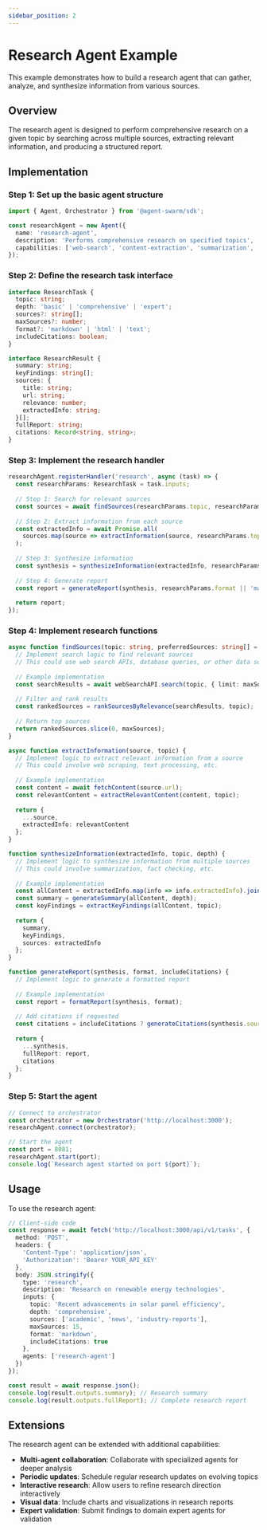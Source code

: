 ```yaml
---
sidebar_position: 2
---
```


# Research Agent Example

This example demonstrates how to build a research agent that can gather, analyze, and synthesize information from various sources.

## Overview

The research agent is designed to perform comprehensive research on a given topic by searching across multiple sources, extracting relevant information, and producing a structured report.

## Implementation

### Step 1: Set up the basic agent structure

```typescript
import { Agent, Orchestrator } from '@agent-swarm/sdk';

const researchAgent = new Agent({
  name: 'research-agent',
  description: 'Performs comprehensive research on specified topics',
  capabilities: ['web-search', 'content-extraction', 'summarization', 'fact-checking']
});
```

### Step 2: Define the research task interface

```typescript
interface ResearchTask {
  topic: string;
  depth: 'basic' | 'comprehensive' | 'expert';
  sources?: string[];
  maxSources?: number;
  format?: 'markdown' | 'html' | 'text';
  includeCitations: boolean;
}

interface ResearchResult {
  summary: string;
  keyFindings: string[];
  sources: {
    title: string;
    url: string;
    relevance: number;
    extractedInfo: string;
  }[];
  fullReport: string;
  citations: Record<string, string>;
}
```

### Step 3: Implement the research handler

```typescript
researchAgent.registerHandler('research', async (task) => {
  const researchParams: ResearchTask = task.inputs;
  
  // Step 1: Search for relevant sources
  const sources = await findSources(researchParams.topic, researchParams.sources, researchParams.maxSources);
  
  // Step 2: Extract information from each source
  const extractedInfo = await Promise.all(
    sources.map(source => extractInformation(source, researchParams.topic))
  );
  
  // Step 3: Synthesize information
  const synthesis = synthesizeInformation(extractedInfo, researchParams.topic, researchParams.depth);
  
  // Step 4: Generate report
  const report = generateReport(synthesis, researchParams.format || 'markdown', researchParams.includeCitations);
  
  return report;
});
```

### Step 4: Implement research functions

```typescript
async function findSources(topic: string, preferredSources: string[] = [], maxSources: number = 10) {
  // Implement search logic to find relevant sources
  // This could use web search APIs, database queries, or other data sources
  
  // Example implementation
  const searchResults = await webSearchAPI.search(topic, { limit: maxSources * 2 });
  
  // Filter and rank results
  const rankedSources = rankSourcesByRelevance(searchResults, topic);
  
  // Return top sources
  return rankedSources.slice(0, maxSources);
}

async function extractInformation(source, topic) {
  // Implement logic to extract relevant information from a source
  // This could involve web scraping, text processing, etc.
  
  // Example implementation
  const content = await fetchContent(source.url);
  const relevantContent = extractRelevantContent(content, topic);
  
  return {
    ...source,
    extractedInfo: relevantContent
  };
}

function synthesizeInformation(extractedInfo, topic, depth) {
  // Implement logic to synthesize information from multiple sources
  // This could involve summarization, fact checking, etc.
  
  // Example implementation
  const allContent = extractedInfo.map(info => info.extractedInfo).join('\n\n');
  const summary = generateSummary(allContent, depth);
  const keyFindings = extractKeyFindings(allContent, topic);
  
  return {
    summary,
    keyFindings,
    sources: extractedInfo
  };
}

function generateReport(synthesis, format, includeCitations) {
  // Implement logic to generate a formatted report
  
  // Example implementation
  const report = formatReport(synthesis, format);
  
  // Add citations if requested
  const citations = includeCitations ? generateCitations(synthesis.sources) : {};
  
  return {
    ...synthesis,
    fullReport: report,
    citations
  };
}
```

### Step 5: Start the agent

```typescript
// Connect to orchestrator
const orchestrator = new Orchestrator('http://localhost:3000');
researchAgent.connect(orchestrator);

// Start the agent
const port = 8081;
researchAgent.start(port);
console.log(`Research agent started on port ${port}`);
```

## Usage

To use the research agent:

```typescript
// Client-side code
const response = await fetch('http://localhost:3000/api/v1/tasks', {
  method: 'POST',
  headers: {
    'Content-Type': 'application/json',
    'Authorization': 'Bearer YOUR_API_KEY'
  },
  body: JSON.stringify({
    type: 'research',
    description: 'Research on renewable energy technologies',
    inputs: {
      topic: 'Recent advancements in solar panel efficiency',
      depth: 'comprehensive',
      sources: ['academic', 'news', 'industry-reports'],
      maxSources: 15,
      format: 'markdown',
      includeCitations: true
    },
    agents: ['research-agent']
  })
});

const result = await response.json();
console.log(result.outputs.summary); // Research summary
console.log(result.outputs.fullReport); // Complete research report
```

## Extensions

The research agent can be extended with additional capabilities:

- **Multi-agent collaboration**: Collaborate with specialized agents for deeper analysis
- **Periodic updates**: Schedule regular research updates on evolving topics
- **Interactive research**: Allow users to refine research direction interactively
- **Visual data**: Include charts and visualizations in research reports
- **Expert validation**: Submit findings to domain expert agents for validation 